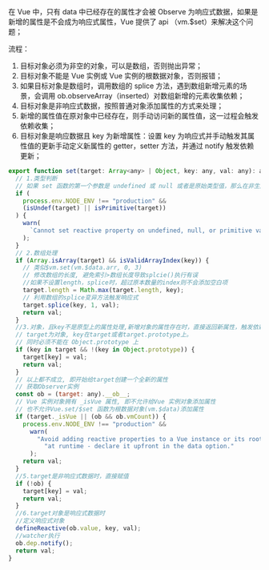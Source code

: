 在 Vue 中，只有 data 中已经存在的属性才会被  Observe 为响应式数据，如果是新增的属性是不会成为响应式属性，Vue 提供了 api （vm.$set）来解决这个问题；

流程：

1. 目标对象必须为非空的对象，可以是数组，否则抛出异常；
2. 目标对象不能是 Vue 实例或 Vue 实例的根数据对象，否则报错；
3. 如果目标对象是数组时，调用数组的 splice 方法，遇到数组新增元素的场景，会调用  ob.observeArray（inserted）对数组新增的元素收集依赖；
4. 目标对象是非响应式数据，按照普通对象添加属性的方式来处理；
5. 新增的属性值在原对象中已经存在，则手动访问新的属性值，这一过程会触发依赖收集；
6. 目标对象是响应数据且 key 为新增属性：设置 key 为响应式并手动触发其属性值的更新手动定义新属性的 getter，setter 方法，并通过 notify 触发依赖更新；

```javascript
export function set(target: Array<any> | Object, key: any, val: any): any {
  // 1.类型判断
  // 如果 set 函数的第一个参数是 undefined 或 null 或者是原始类型值，那么在非生产环境下会打印警告信息
  if (
    process.env.NODE_ENV !== "production" &&
    (isUndef(target) || isPrimitive(target))
  ) {
    warn(
      `Cannot set reactive property on undefined, null, or primitive value: ${(target: any)}`
    );
  }
  // 2.数组处理
  if (Array.isArray(target) && isValidArrayIndex(key)) {
    // 类似$vm.set(vm.$data.arr, 0, 3)
    // 修改数组的长度, 避免索引>数组长度导致splcie()执行有误
    //如果不设置length，splice时，超过原本数量的index则不会添加空白项
    target.length = Math.max(target.length, key);
    // 利用数组的splice变异方法触发响应式
    target.splice(key, 1, val);
    return val;
  }
  //3.对象，且key不是原型上的属性处理,新增对象的属性存在时，直接返回新属性，触发依赖收集
  // target为对象, key在target或者target.prototype上。
  // 同时必须不能在 Object.prototype 上
  if (key in target && !(key in Object.prototype)) {
    target[key] = val;
    return val;
  }
  // 以上都不成立, 即开始给target创建一个全新的属性
  // 获取Observer实例
  const ob = (target: any).__ob__;
  // Vue 实例对象拥有 _isVue 属性, 即不允许给Vue 实例对象添加属性
  // 也不允许Vue.set/$set 函数为根数据对象(vm.$data)添加属性
  if (target._isVue || (ob && ob.vmCount)) {
    process.env.NODE_ENV !== "production" &&
      warn(
        "Avoid adding reactive properties to a Vue instance or its root $data " +
          "at runtime - declare it upfront in the data option."
      );
    return val;
  }
  //5.target是非响应式数据时，直接赋值
  if (!ob) {
    target[key] = val;
    return val;
  }
  //6.target对象是响应式数据时
  //定义响应式对象
  defineReactive(ob.value, key, val);
  //watcher执行
  ob.dep.notify();
  return val;
}
```
